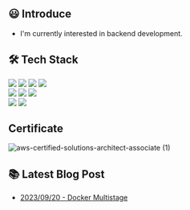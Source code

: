 ## 😃 Introduce
- I'm currently interested in backend development.

## 🛠 Tech Stack
<p>
  <img src="https://img.shields.io/badge/Spring Boot-6DB33F?style=flat-square&logo=Spring&logoColor=green"/>
  <img src="https://img.shields.io/badge/Java-007396?style=flat-square&logo=Java&logoColor=white"/>
  <img src="https://img.shields.io/badge/MySQL-4479A1?style=flat-square&logo=MySQL&logoColor=white"/>
  <img src="https://img.shields.io/badge/MongoDB-47A248?style=flat-square&logo=MongoDB&logoColor=white"/><br>
 <img src="https://img.shields.io/badge/Redis-DC382D?style=flat-square&logo=Redis&logoColor=white"/>
 <img src="https://img.shields.io/badge/Docker-2496ED?style=flat-square&logo=Docker&logoColor=white"/>
 <img src="https://img.shields.io/badge/Hibernate-59666C?style=flat-square&logo=Hibernate&logoColor=white"/>
<br>
<img src="https://img.shields.io/badge/Typescript-3178C6?style=flat-square&logo=Typescript&logoColor=white"/>
<img src="https://img.shields.io/badge/Nest-E0234E?style=flat-square&logo=NestJs&logoColor=white"/>
</p>

## Certificate 
![aws-certified-solutions-architect-associate (1)](https://github.com/cwangg897/cwangg897/assets/79621675/c0fbc2a7-5420-423c-a4ac-bfa01eb28ba4)


## 📚 Latest Blog Post
- [2023/09/20 - Docker Multistage](https://velog.io/@cwangg897/Docker-MultiStage)
